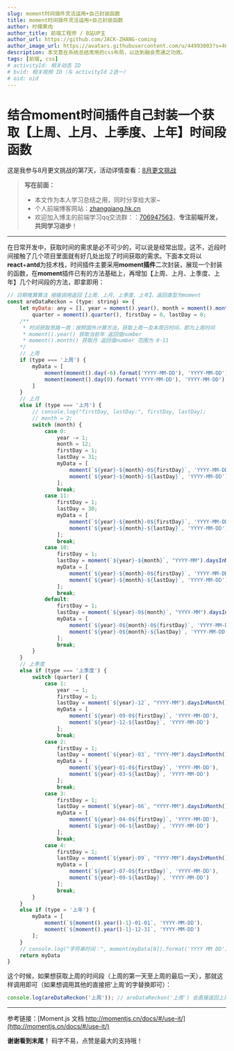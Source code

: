 ```yaml
---
slug: moment时间插件灵活运用+自己封装函数
title: moment时间插件灵活运用+自己封装函数
author: 柠檬果肉
author_title: 前端工程师 / B站UP主
author_url: https://github.com/JACK-ZHANG-coming
author_image_url: https://avatars.githubusercontent.com/u/44993003?s=400&u=02570a73330dd7eeae310b302962c034b2833988&v=4
description: 本文意在系统总结常用的css布局，以达到融会贯通之功效。
tags: [前端, css]
# activityId: 相关动态 ID
# bvid: 相关视频 ID（与 activityId 2选一）
# oid: oid
---
```


<!-- truncate -->

# 结合moment时间插件自己封装一个获取【上周、上月、上季度、上年】时间段函数

这是我参与8月更文挑战的第7天，活动详情查看：[8月更文挑战](https://juejin.cn/post/6987962113788493831)

> **写在前面：**
>
> - 本文作为本人学习总结之用，同时分享给大家~
> - 个人前端博客网站：[zhangqiang.hk.cn](https://link.juejin.cn?target=https%3A%2F%2Fzhangqiang.hk.cn)
> - 欢迎加入博主的前端学习qq交流群：：[706947563](https://link.juejin.cn/?target=https%3A%2F%2Fqm.qq.com%2Fcgi-bin%2Fqm%2Fqr%3Fk%3DEbeK9mdG0e6P2pZdonIoILPqcGNsnR1x%26jump_from%3Dwebapi)，**专注前端开发，共同学习进步**！

---

在日常开发中，获取时间的需求是必不可少的，可以说是经常出现，这不，近段时间接触了几个项目里面就有好几处出现了时间获取的需求。下面本文将以**react**+**antd**为技术栈，时间插件主要采用**moment插件**二次封装，展现一个封装的函数，在**moment**插件已有的方法基础上，再增加【上周、上月、上季度、上年】几个时间段的方法，即拿即用：

```javascript
// 日期推算算法 根据调用返回【上周、上月、上季度、上年】，返回类型为moment
const areDataReckon = (type: string) => {
    let myData: any = [], year = moment().year(), month = moment().month(),
        quarter = moment().quarter(), firstDay = 0, lastDay = 0;
    /**
     * 时间获取思路一周：按照国外计算方法，获取上周一及本周日时间，即为上周时间
     * moment().year() 获取当前年 返回值number
     * moment().month() 获取月 返回值number 范围为 0-11 
    */
    // 上周 
    if (type === '上周') {
        myData = [
            moment(moment().day(-6).format('YYYY-MM-DD'), 'YYYY-MM-DD'),
            moment(moment().day(0).format('YYYY-MM-DD'), 'YYYY-MM-DD')
        ]
    }
    // 上月
    else if (type === '上月') {
        // console.log("firstDay, lastDay:", firstDay, lastDay);
        // month = 2;
        switch (month) {
            case 0:
                year -= 1;
                month = 12;
                firstDay = 1;
                lastDay = 31;
                myData = [
                    moment(`${year}-${month}-0${firstDay}`, 'YYYY-MM-DD'),
                    moment(`${year}-${month}-${lastDay}`, 'YYYY-MM-DD')
                ];
                break;
            case 11:
                firstDay = 1;
                lastDay = 30;
                myData = [
                    moment(`${year}-${month}-0${firstDay}`, 'YYYY-MM-DD'),
                    moment(`${year}-${month}-${lastDay}`, 'YYYY-MM-DD')
                ];
                break;
            case 10:
                firstDay = 1;
                lastDay = moment(`${year}-${month}`, "YYYY-MM").daysInMonth(); //获取当前月份总天数
                myData = [
                    moment(`${year}-${month}-0${firstDay}`, 'YYYY-MM-DD'),
                    moment(`${year}-${month}-${lastDay}`, 'YYYY-MM-DD')
                ];
                break;
            default:
                firstDay = 1;
                lastDay = moment(`${year}-0${month}`, "YYYY-MM").daysInMonth(); //获取当前月份总天数
                myData = [
                    moment(`${year}-0${month}-0${firstDay}`, 'YYYY-MM-DD'),
                    moment(`${year}-0${month}-${lastDay}`, 'YYYY-MM-DD')
                ];
                break;
        }
    }
    // 上季度
    else if (type === '上季度') {
        switch (quarter) {
            case 1:
                year -= 1;
                firstDay = 1;
                lastDay = moment(`${year}-12`, "YYYY-MM").daysInMonth();
                myData = [
                    moment(`${year}-09-0${firstDay}`, 'YYYY-MM-DD'),
                    moment(`${year}-12-${lastDay}`, 'YYYY-MM-DD')
                ];
                break;
            case 2:
                firstDay = 1;
                lastDay = moment(`${year}-03`, "YYYY-MM").daysInMonth();
                myData = [
                    moment(`${year}-01-0${firstDay}`, 'YYYY-MM-DD'),
                    moment(`${year}-03-${lastDay}`, 'YYYY-MM-DD')
                ];
                break;
            case 3:
                firstDay = 1;
                lastDay = moment(`${year}-06`, "YYYY-MM").daysInMonth();
                myData = [
                    moment(`${year}-04-0${firstDay}`, 'YYYY-MM-DD'),
                    moment(`${year}-06-${lastDay}`, 'YYYY-MM-DD')
                ];
                break;
            case 4:
                firstDay = 1;
                lastDay = moment(`${year}-09`, "YYYY-MM").daysInMonth();
                myData = [
                    moment(`${year}-07-0${firstDay}`, 'YYYY-MM-DD'),
                    moment(`${year}-09-${lastDay}`, 'YYYY-MM-DD')
                ];
                break;
        }
    }
    else if (type = '上年') {
        myData = [
            moment(`${moment().year()-1}-01-01`, 'YYYY-MM-DD'),
            moment(`${moment().year()-1}-12-31`, 'YYYY-MM-DD')
        ];
    }
    // console.log("字符串时间：", moment(myData[0]).format('YYYY MM DD'));
    return myData
}
```

这个时候，如果想获取上周的时间段（上周的第一天至上周的最后一天），那就这样调用即可（如果想调用其他的直接把‘上周’的字替换即可）：

```javascript
console.log(areDataReckon('上周')); // areDataReckon('上周') 会直接返回上周的时间段。
```

---

参考链接：[Moment.js 文档 http://momentjs.cn/docs/#/use-it/](http://momentjs.cn/docs/#/use-it/)

**谢谢看到末尾！** 码字不易，点赞是最大的支持哦！















